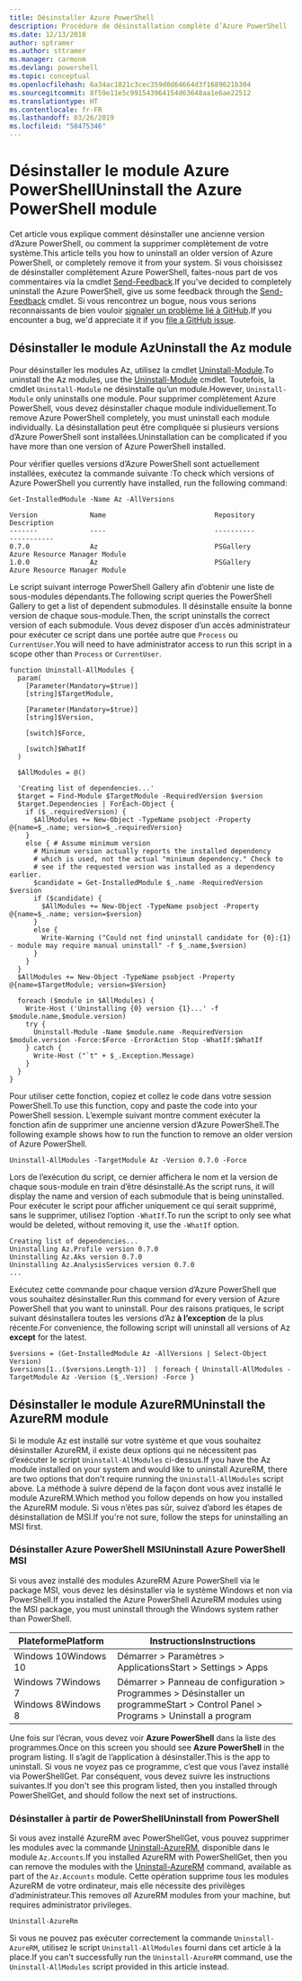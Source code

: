 ```yaml
---
title: Désinstaller Azure PowerShell
description: Procédure de désinstallation complète d’Azure PowerShell
ms.date: 12/13/2018
author: sptramer
ms.author: sttramer
ms.manager: carmonm
ms.devlang: powershell
ms.topic: conceptual
ms.openlocfilehash: 6a34ac1821c3cec359d0d64664d3f1689621b304
ms.sourcegitcommit: 8f59e11e5c991543964154d63648aa1e6ae22512
ms.translationtype: HT
ms.contentlocale: fr-FR
ms.lasthandoff: 03/26/2019
ms.locfileid: "58475346"
---
```

# <a name="uninstall-the-azure-powershell-module"></a><span data-ttu-id="d3260-103">Désinstaller le module Azure PowerShell</span><span class="sxs-lookup"><span data-stu-id="d3260-103">Uninstall the Azure PowerShell module</span></span>

<span data-ttu-id="d3260-104">Cet article vous explique comment désinstaller une ancienne version d’Azure PowerShell, ou comment la supprimer complètement de votre système.</span><span class="sxs-lookup"><span data-stu-id="d3260-104">This article tells you how to uninstall an older version of Azure PowerShell, or completely remove it from your system.</span></span> <span data-ttu-id="d3260-105">Si vous choisissez de désinstaller complètement Azure PowerShell, faites-nous part de vos commentaires via la cmdlet [Send-Feedback](/powershell/module/az.accounts/send-feedback).</span><span class="sxs-lookup"><span data-stu-id="d3260-105">If you've decided to completely uninstall the Azure PowerShell, give us some feedback through the [Send-Feedback](/powershell/module/az.accounts/send-feedback) cmdlet.</span></span>
<span data-ttu-id="d3260-106">Si vous rencontrez un bogue, nous vous serions reconnaissants de bien vouloir [signaler un problème lié à GitHub](https://github.com/azure/azure-powershell/issues).</span><span class="sxs-lookup"><span data-stu-id="d3260-106">If you encounter a bug, we'd appreciate it if you [file a GitHub issue](https://github.com/azure/azure-powershell/issues).</span></span>

## <a name="uninstall-the-az-module"></a><span data-ttu-id="d3260-107">Désinstaller le module Az</span><span class="sxs-lookup"><span data-stu-id="d3260-107">Uninstall the Az module</span></span>

<span data-ttu-id="d3260-108">Pour désinstaller les modules Az, utilisez la cmdlet [Uninstall-Module](/powershell/module/powershellget/uninstall-module).</span><span class="sxs-lookup"><span data-stu-id="d3260-108">To uninstall the Az modules, use the [Uninstall-Module](/powershell/module/powershellget/uninstall-module) cmdlet.</span></span> <span data-ttu-id="d3260-109">Toutefois, la cmdlet `Uninstall-Module` ne désinstalle qu’un module.</span><span class="sxs-lookup"><span data-stu-id="d3260-109">However, `Uninstall-Module` only uninstalls one module.</span></span> <span data-ttu-id="d3260-110">Pour supprimer complètement Azure PowerShell, vous devez désinstaller chaque module individuellement.</span><span class="sxs-lookup"><span data-stu-id="d3260-110">To remove Azure PowerShell completely, you must uninstall each module individually.</span></span> <span data-ttu-id="d3260-111">La désinstallation peut être compliquée si plusieurs versions d’Azure PowerShell sont installées.</span><span class="sxs-lookup"><span data-stu-id="d3260-111">Uninstallation can be complicated if you have more than one version of Azure PowerShell installed.</span></span>

<span data-ttu-id="d3260-112">Pour vérifier quelles versions d’Azure PowerShell sont actuellement installées, exécutez la commande suivante :</span><span class="sxs-lookup"><span data-stu-id="d3260-112">To check which versions of Azure PowerShell you currently have installed, run the following command:</span></span>

```powershell-interactive
Get-InstalledModule -Name Az -AllVersions
```

```output
Version             Name                           Repository           Description
-------             ----                           ----------           -----------
0.7.0               Az                             PSGallery            Azure Resource Manager Module
1.0.0               Az                             PSGallery            Azure Resource Manager Module
```

<span data-ttu-id="d3260-113">Le script suivant interroge PowerShell Gallery afin d’obtenir une liste de sous-modules dépendants.</span><span class="sxs-lookup"><span data-stu-id="d3260-113">The following script queries the PowerShell Gallery to get a list of dependent submodules.</span></span> <span data-ttu-id="d3260-114">Il désinstalle ensuite la bonne version de chaque sous-module.</span><span class="sxs-lookup"><span data-stu-id="d3260-114">Then, the script uninstalls the correct version of each submodule.</span></span> <span data-ttu-id="d3260-115">Vous devez disposer d’un accès administrateur pour exécuter ce script dans une portée autre que `Process` ou `CurrentUser`.</span><span class="sxs-lookup"><span data-stu-id="d3260-115">You will need to have administrator access to run this script in a scope other than `Process` or `CurrentUser`.</span></span>

```powershell-interactive
function Uninstall-AllModules {
  param(
    [Parameter(Mandatory=$true)]
    [string]$TargetModule,

    [Parameter(Mandatory=$true)]
    [string]$Version,

    [switch]$Force,

    [switch]$WhatIf
  )
  
  $AllModules = @()
  
  'Creating list of dependencies...'
  $target = Find-Module $TargetModule -RequiredVersion $version
  $target.Dependencies | ForEach-Object {
    if ($_.requiredVersion) {
      $AllModules += New-Object -TypeName psobject -Property @{name=$_.name; version=$_.requiredVersion}
    }
    else { # Assume minimum version
      # Minimum version actually reports the installed dependency
      # which is used, not the actual "minimum dependency." Check to
      # see if the requested version was installed as a dependency earlier.
      $candidate = Get-InstalledModule $_.name -RequiredVersion $version
      if ($candidate) {
        $AllModules += New-Object -TypeName psobject -Property @{name=$_.name; version=$version}
      }
      else {
        Write-Warning ("Could not find uninstall candidate for {0}:{1} - module may require manual uninstall" -f $_.name,$version)
      }
    }
  }
  $AllModules += New-Object -TypeName psobject -Property @{name=$TargetModule; version=$Version}

  foreach ($module in $AllModules) {
    Write-Host ('Uninstalling {0} version {1}...' -f $module.name,$module.version)
    try {
      Uninstall-Module -Name $module.name -RequiredVersion $module.version -Force:$Force -ErrorAction Stop -WhatIf:$WhatIf
    } catch {
      Write-Host ("`t" + $_.Exception.Message)
    }
  }
}
```

<span data-ttu-id="d3260-116">Pour utiliser cette fonction, copiez et collez le code dans votre session PowerShell.</span><span class="sxs-lookup"><span data-stu-id="d3260-116">To use this function, copy and paste the code into your PowerShell session.</span></span> <span data-ttu-id="d3260-117">L’exemple suivant montre comment exécuter la fonction afin de supprimer une ancienne version d’Azure PowerShell.</span><span class="sxs-lookup"><span data-stu-id="d3260-117">The following example shows how to run the function to remove an older version of Azure PowerShell.</span></span>

```powershell-interactive
Uninstall-AllModules -TargetModule Az -Version 0.7.0 -Force
```

<span data-ttu-id="d3260-118">Lors de l’exécution du script, ce dernier affichera le nom et la version de chaque sous-module en train d’être désinstallé.</span><span class="sxs-lookup"><span data-stu-id="d3260-118">As the script runs, it will display the name and version of each submodule that is being uninstalled.</span></span> <span data-ttu-id="d3260-119">Pour exécuter le script pour afficher uniquement ce qui serait supprimé, sans le supprimer, utilisez l’option `-WhatIf`.</span><span class="sxs-lookup"><span data-stu-id="d3260-119">To run the script to only see what would be deleted, without removing it, use the `-WhatIf` option.</span></span>

```output
Creating list of dependencies...
Uninstalling Az.Profile version 0.7.0
Uninstalling Az.Aks version 0.7.0
Uninstalling Az.AnalysisServices version 0.7.0
...
```

<span data-ttu-id="d3260-120">Exécutez cette commande pour chaque version d’Azure PowerShell que vous souhaitez désinstaller.</span><span class="sxs-lookup"><span data-stu-id="d3260-120">Run this command for every version of Azure PowerShell that you want to uninstall.</span></span> <span data-ttu-id="d3260-121">Pour des raisons pratiques, le script suivant désinstallera toutes les versions d’Az __à l’exception__ de la plus récente.</span><span class="sxs-lookup"><span data-stu-id="d3260-121">For convenience, the following script will uninstall all versions of Az __except__ for the latest.</span></span>

```powershell-interactive
$versions = (Get-InstalledModule Az -AllVersions | Select-Object Version)
$versions[1..($versions.Length-1)]  | foreach { Uninstall-AllModules -TargetModule Az -Version ($_.Version) -Force }
```

## <a name="uninstall-the-azurerm-module"></a><span data-ttu-id="d3260-122">Désinstaller le module AzureRM</span><span class="sxs-lookup"><span data-stu-id="d3260-122">Uninstall the AzureRM module</span></span>

<span data-ttu-id="d3260-123">Si le module Az est installé sur votre système et que vous souhaitez désinstaller AzureRM, il existe deux options qui ne nécessitent pas d’exécuter le script `Uninstall-AllModules` ci-dessus.</span><span class="sxs-lookup"><span data-stu-id="d3260-123">If you have the Az module installed on your system and would like to uninstall AzureRM, there are two options that don't require running the `Uninstall-AllModules` script above.</span></span> <span data-ttu-id="d3260-124">La méthode à suivre dépend de la façon dont vous avez installé le module AzureRM.</span><span class="sxs-lookup"><span data-stu-id="d3260-124">Which method you follow depends on how you installed the AzureRM module.</span></span>
<span data-ttu-id="d3260-125">Si vous n’êtes pas sûr, suivez d’abord les étapes de désinstallation de MSI.</span><span class="sxs-lookup"><span data-stu-id="d3260-125">If you're not sure, follow the steps for uninstalling an MSI first.</span></span>

### <a name="uninstall-azure-powershell-msi"></a><span data-ttu-id="d3260-126">Désinstaller Azure PowerShell MSI</span><span class="sxs-lookup"><span data-stu-id="d3260-126">Uninstall Azure PowerShell MSI</span></span>

<span data-ttu-id="d3260-127">Si vous avez installé des modules AzureRM Azure PowerShell via le package MSI, vous devez les désinstaller via le système Windows et non via PowerShell.</span><span class="sxs-lookup"><span data-stu-id="d3260-127">If you installed the Azure PowerShell AzureRM modules using the MSI package, you must uninstall through the Windows system rather than PowerShell.</span></span>

| <span data-ttu-id="d3260-128">Plateforme</span><span class="sxs-lookup"><span data-stu-id="d3260-128">Platform</span></span> | <span data-ttu-id="d3260-129">Instructions</span><span class="sxs-lookup"><span data-stu-id="d3260-129">Instructions</span></span> |
|----------|--------------|
| <span data-ttu-id="d3260-130">Windows 10</span><span class="sxs-lookup"><span data-stu-id="d3260-130">Windows 10</span></span> | <span data-ttu-id="d3260-131">Démarrer > Paramètres > Applications</span><span class="sxs-lookup"><span data-stu-id="d3260-131">Start > Settings > Apps</span></span> |
| <span data-ttu-id="d3260-132">Windows 7</span><span class="sxs-lookup"><span data-stu-id="d3260-132">Windows 7</span></span> </br><span data-ttu-id="d3260-133">Windows 8</span><span class="sxs-lookup"><span data-stu-id="d3260-133">Windows 8</span></span> | <span data-ttu-id="d3260-134">Démarrer > Panneau de configuration > Programmes > Désinstaller un programme</span><span class="sxs-lookup"><span data-stu-id="d3260-134">Start > Control Panel > Programs > Uninstall a program</span></span> |

<span data-ttu-id="d3260-135">Une fois sur l’écran, vous devez voir __Azure PowerShell__ dans la liste des programmes.</span><span class="sxs-lookup"><span data-stu-id="d3260-135">Once on this screen you should see __Azure PowerShell__ in the program listing.</span></span> <span data-ttu-id="d3260-136">Il s’agit de l’application à désinstaller.</span><span class="sxs-lookup"><span data-stu-id="d3260-136">This is the app to uninstall.</span></span> <span data-ttu-id="d3260-137">Si vous ne voyez pas ce programme, c’est que vous l’avez installé via PowerShellGet. Par conséquent, vous devez suivre les instructions suivantes.</span><span class="sxs-lookup"><span data-stu-id="d3260-137">If you don't see this program listed, then you installed through PowerShellGet, and should follow the next set of instructions.</span></span>

### <a name="uninstall-from-powershell"></a><span data-ttu-id="d3260-138">Désinstaller à partir de PowerShell</span><span class="sxs-lookup"><span data-stu-id="d3260-138">Uninstall from PowerShell</span></span>

<span data-ttu-id="d3260-139">Si vous avez installé AzureRM avec PowerShellGet, vous pouvez supprimer les modules avec la commande [Uninstall-AzureRM](/powershell/module/az.accounts/uninstall-azurerm), disponible dans le module `Az.Accounts`.</span><span class="sxs-lookup"><span data-stu-id="d3260-139">If you installed AzureRM with PowerShellGet, then you can remove the modules with the [Uninstall-AzureRM](/powershell/module/az.accounts/uninstall-azurerm) command, available as part of the `Az.Accounts` module.</span></span> <span data-ttu-id="d3260-140">Cette opération supprime _tous_ les modules AzureRM de votre ordinateur, mais elle nécessite des privilèges d’administrateur.</span><span class="sxs-lookup"><span data-stu-id="d3260-140">This removes _all_ AzureRM modules from your machine, but requires administrator privileges.</span></span>

```powershell-interactive
Uninstall-AzureRm
```

<span data-ttu-id="d3260-141">Si vous ne pouvez pas exécuter correctement la commande `Uninstall-AzureRM`, utilisez le script `Uninstall-AllModules` fourni dans cet article à la place.</span><span class="sxs-lookup"><span data-stu-id="d3260-141">If you can't successfully run the `Uninstall-AzureRM` command, use the `Uninstall-AllModules` script provided in this article instead.</span></span>